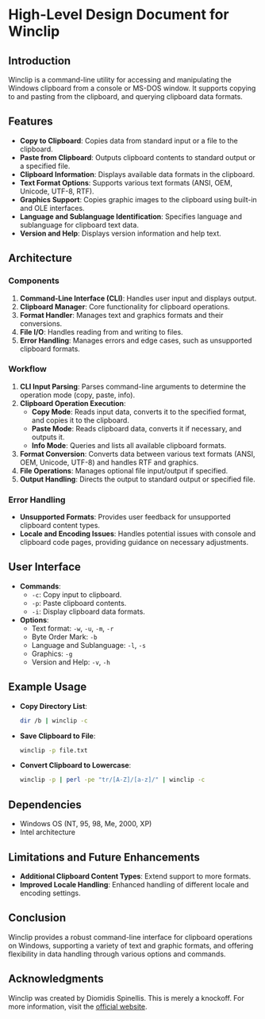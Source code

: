 # High-Level Design Document for Winclip

## Introduction
Winclip is a command-line utility for accessing and manipulating the Windows clipboard from a console or MS-DOS window. It supports copying to and pasting from the clipboard, and querying clipboard data formats.

## Features
- **Copy to Clipboard**: Copies data from standard input or a file to the clipboard.
- **Paste from Clipboard**: Outputs clipboard contents to standard output or a specified file.
- **Clipboard Information**: Displays available data formats in the clipboard.
- **Text Format Options**: Supports various text formats (ANSI, OEM, Unicode, UTF-8, RTF).
- **Graphics Support**: Copies graphic images to the clipboard using built-in and OLE interfaces.
- **Language and Sublanguage Identification**: Specifies language and sublanguage for clipboard text data.
- **Version and Help**: Displays version information and help text.

## Architecture

### Components
1. **Command-Line Interface (CLI)**: Handles user input and displays output.
2. **Clipboard Manager**: Core functionality for clipboard operations.
3. **Format Handler**: Manages text and graphics formats and their conversions.
4. **File I/O**: Handles reading from and writing to files.
5. **Error Handling**: Manages errors and edge cases, such as unsupported clipboard formats.

### Workflow
1. **CLI Input Parsing**: Parses command-line arguments to determine the operation mode (copy, paste, info).
2. **Clipboard Operation Execution**:
   - **Copy Mode**: Reads input data, converts it to the specified format, and copies it to the clipboard.
   - **Paste Mode**: Reads clipboard data, converts it if necessary, and outputs it.
   - **Info Mode**: Queries and lists all available clipboard formats.
3. **Format Conversion**: Converts data between various text formats (ANSI, OEM, Unicode, UTF-8) and handles RTF and graphics.
4. **File Operations**: Manages optional file input/output if specified.
5. **Output Handling**: Directs the output to standard output or specified file.

### Error Handling
- **Unsupported Formats**: Provides user feedback for unsupported clipboard content types.
- **Locale and Encoding Issues**: Handles potential issues with console and clipboard code pages, providing guidance on necessary adjustments.

## User Interface
- **Commands**:
  - `-c`: Copy input to clipboard.
  - `-p`: Paste clipboard contents.
  - `-i`: Display clipboard data formats.
- **Options**:
  - Text format: `-w`, `-u`, `-m`, `-r`
  - Byte Order Mark: `-b`
  - Language and Sublanguage: `-l`, `-s`
  - Graphics: `-g`
  - Version and Help: `-v`, `-h`

## Example Usage
- **Copy Directory List**:
  ```sh
  dir /b | winclip -c
  ```
- **Save Clipboard to File**:
  ```sh
  winclip -p file.txt
  ```
- **Convert Clipboard to Lowercase**:
  ```sh
  winclip -p | perl -pe "tr/[A-Z]/[a-z]/" | winclip -c
  ```

## Dependencies
- Windows OS (NT, 95, 98, Me, 2000, XP)
- Intel architecture

## Limitations and Future Enhancements
- **Additional Clipboard Content Types**: Extend support to more formats.
- **Improved Locale Handling**: Enhanced handling of different locale and encoding settings.

## Conclusion
Winclip provides a robust command-line interface for clipboard operations on Windows, supporting a variety of text and graphic formats, and offering flexibility in data handling through various options and commands.

## Acknowledgments

Winclip was created by Diomidis Spinellis.  This is merely a knockoff.  For more information, visit the [official website](https://www.spinellis.gr/sw/outwit/winclip.html).

